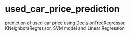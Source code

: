 # used_car_price_prediction
prediction of used car price using DecisionTreeRegressor, KNeighborsRegressor, SVM model and Linear Regression
